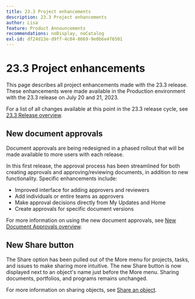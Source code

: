```yaml
---
title: 23.3 Project enhancements
description: 23.3 Project enhancements
author: Lisa
feature: Product Announcements
recommendations: noDisplay, noCatalog
exl-id: df24d13e-d9ff-4c04-8669-9e0b6e4f6501
---
```

# 23.3 Project enhancements

This page describes all project enhancements made with the 23.3 release. These enhancements were made available in the Production environment with the 23.3 release on July 20 and 21, 2023. 

For a list of all changes available at this point in the 23.3 release cycle, see [23.3 Release overview](/help/quicksilver/product-announcements/product-releases/23.3-release-activity/23-3-release-overview.md).

## New document approvals

Document approvals are being redesigned in a phased rollout that will be made available to more users with each release.

In this first release, the approval process has been streamlined for both creating approvals and approving/reviewing documents, in addition to new functionality. Specific enhancements include:

* Improved interface for adding approvers and reviewers
* Add individuals or entire teams as approvers
* Make approval decisions directly from My Updates and Home
* Create approvals for specific document versions

For more information on using the new document approvals, see [New Document Approvals overview](https://experienceleague.adobe.com/docs/workfront/using/review-and-approve-work/document-reviews-and-approvals/document-approvals-overview.html).

## New Share button

The Share option has been pulled out of the More menu for projects, tasks, and issues to make sharing more intuitive. The new Share button is now displayed next to an object's name just before the More menu. Sharing documents, portfolios, and programs remains unchanged.

For more information on sharing objects, see [Share an object](https://experienceleague.adobe.com/docs/workfront/using/basics/grant-request-object-permissions/share-an-object.html).
